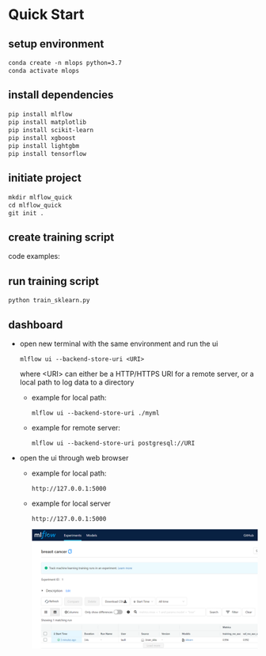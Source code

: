 # Quick Start

## setup environment
    conda create -n mlops python=3.7
    conda activate mlops

## install dependencies
    pip install mlflow
    pip install matplotlib
    pip install scikit-learn
    pip install xgboost
    pip install lightgbm
    pip install tensorflow

## initiate project
    mkdir mlflow_quick
    cd mlflow_quick
    git init .

## create training script
code examples:


## run training script
    python train_sklearn.py
    
## dashboard
- open new terminal with the same environment and run the ui    
     
      mlflow ui --backend-store-uri <URI>
  where \<URI\> can either be a HTTP/HTTPS URI for a remote server, or a local path to log data to a directory  
  - example for local path:
  
        mlflow ui --backend-store-uri ./myml
  - example for remote server:
        
        mlflow ui --backend-store-uri postgresql://URI
- open the ui through web browser
  - example for local path:
        
        http://127.0.0.1:5000
  - example for local server

        http://127.0.0.1:5000
        
      ![ui_image](images/ui-example.png)
